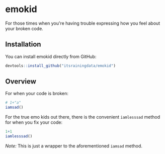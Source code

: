 emokid
======

For those times when you're having trouble expressing how you feel about your broken code.

Installation
------------

You can install emokid directly from GitHub:

``` r
devtools::install_github("itsrainingdata/emokid")
```

Overview
--------

For when your code is broken:

``` r
# 1+"a"
iamsad()
```

For the true emo kids out there, there is the convenient `iamlesssad` method for when you fix your code:

``` r
1+1
iamlesssad()
```

*Note:* This is just a wrapper to the aforementioned `iamsad` method.
